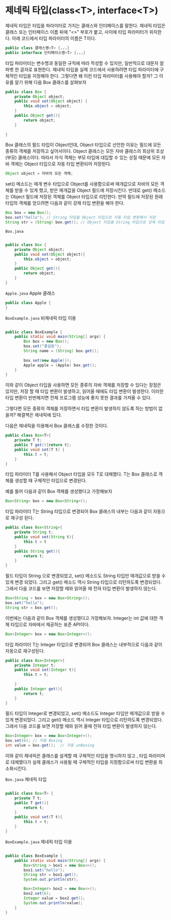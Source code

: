 
# 제네릭 타입(class\<T>, interface\<T>)

제네릭 타입은 타입을 파라미터로 가지는 클래스와 인터페이스를 말한다.
제네릭 타입은 클래스 또는 인터페이스 이름 뒤에 "<>" 부호가 붙고,
사이에 타입 파라미터가 위치한다. 아래 코드에서 타입 파라미터의 이름은
T이다.
```java
public class 클래스명<T> {...}
public interface 인터페이스명<T> {...}
```

타입 파라미터는 변수명과 동일한 규칙에 따라 작성할 수 있지만,
일반적으로 대문자 알파벳 한 글자로 표현한다. 
제네릭 타입을 실제 코드에서 사용하려면 타입 파라미터에 구체적인
타입을 지정해야 한다. 
그렇다면 왜 이런 타입 파라미터를 사용해야 할까?
 그 이유를 알기 위해 다음 Box 클래스를 살펴보자

```java
public class Box {
    private Object object;
    public void set(Object object) {
        this.object = object;
    }
    public Object get(){
        return object;
    }
    
}
```

Box 클래스의 필드 타입이 Object인데, Object 타입으로 선언한 이유는
필드에 모든 종류의 객체를 저장하고 싶어서이다. Object 클래스는
모든 자바 클래스의 최상위 조상(부모) 클래스이다.
따라서 자식 객체는 부모 타입에 대입할 수 있는 성질 때문에
모든 자바 객체는 Object 타입으로 자동 타입 변환되어 저장된다.

```java
Object object = 자바의 모든 객체;
```
set() 메소드는 매개 변수 타입으로 Object를
사용함으로써 매개값으로 자바의 모든 객체를
받을 수 있게 했고, 받은 매개값을 Object 필드에
저장시킨다. 반대로 get() 메소드는 
Object 필드에 저장된 객체를 Object 타입으로
리턴한다.
만약 필드에 저장된 원래 타입의 객체를 얻으려면
다음과 같이 강제 타입 변환을 해야 한다.

```java
Box box = new Box();
box.set("hello"); // String 타입을 Object 타입으로 자동 타입 변환해서 저장
String str = (String) box.get(); // Object 타입을 String 타입으로 강제 타입 변환해서 얻음
```

`Box.java`
```java

public class Box {
    private Object object;
    public void set(Object object){
        this.object = object;
    }
    public Object get(){
        return object;
    }
}
```

`Apple.java` Apple 클래스

```java
public class Apple {
}

```


`BoxExample.java` 비제네릭 타입 이용

```java

public class BoxExample {
    public static void main(String[] args) {
        Box box = new Box();
        box.set("홍길동");
        String name = (String) box.get();
        
        box.set(new Apple());
        Apple apple = (Apple) box.get();
    }
}
```

이와 같이 Object 타입을 사용하면 모든 종류의
자바 객체를 저장할 수 있다는 장점은 있지만,
저장 할 때 타입 변환이 발생하고, 읽어올 때에도
타입 변환이 발생한다. 이러한 타입 변환이
빈번해지면 전체 프로그램 성능에 좋지 못한 결과를 
가져올 수 있다.

그렇다면 모든 종류의 객체를 저장하면서
타입 변환이 발생하지 않도록 하는 방법이 없을까?
해결책은 제네릭에 있다.

다음은 제네릭을 이용해서 Box 클래스를 수정한 것이다.

```java
public class Box<T>{
    private T t;
    public T get(){return t};
    public void set(T t) {
        this.t = t;
    }
}
```

타입 파라미터 T를 사용해서 Object 타입을
모두 T로 대체했다. T는 Box 클래스로
객체를 생성할 때 구체적인 타입으로 변경된다.

예를 들어 다음과 같이 Box 객체를 생성했다고
가정해보자

```java
Box<String> box = new Box<String>();
```

타입 파라미터 T는 String 타입으로 변경되어
Box 클래스의 내부는 다음과 같이 자동으로 
재구성 된다.

```java
public class Box<String>{
    private String t;
    public void set(String t){
        this.t = t
    }
    public String get(){
        return t;
    }
}
```

필드 타입이 String 으로 변경되었고, set()
메소드도 String 타입만 매개값으로 받을 수 있게
변경 되었다. 
그리고 get() 메소드 역시 String 타입으로
리턴하도록 변경되었다. 그래서 다음 코드를 
보면 저장할 때와 읽어올 때 전혀 타입 변환이
발생하지 않는다.

```java
Box<String > box = new Box<String>();
box.set("hello");
String str = box.get();
```

이번에는 다음과 같이 Box 객체를 생성했다고
가정해보자. Integer는 int 값에 대한
객체 타입으로 자바에서 제공하는 표준 API이다.

```java
Box<Integer> box = new Box<Integer>();
```

타입 파라미터 T는 Integer 타입으로 변경되어
Box 클래스는 내부적으로 다음과 같이
자동으로 재구성된다.

```java
public class Box<Integer>{
    private Integer t;
    public void set(Integer t){
        this.t = t;
        
    }
    public Integer get(){
        return t;
    }
}
```

필드 타입이 Integer로 변경되었고, set() 메소드도
Integer 타입만 매개값으로 받을 수 있게 변경되었다.
그리고 get() 메소드 역시 Integer 타입으로 리턴하도록 변경되었다.
그래서 다음 코드를 보면 저장할 때와 읽어 올때 전혀
타입 변환이 발생하지 않는다.

```java
Box<Integer> box = new Box<Integer>();
box.set(6); // 자동 Boxing
int value = box.get();  // 자동 unBoxing
```
이와 같이 제네릭은 클래스를 설계할 때 구체적인 타입을 명시하지 않고
, 타입 파라미머로 대체했다가 실제 클래스가 사용될 때
구체적인 타입을 지정함으로써 타입 변환을 최소화시킨다.

`Box.java` 제네릭 타입

```java

public class Box<T> {
    private T t;
    public T get(){
        return t;
    }
    public void set(T t){
        this.t = t;
    }
}
```


`BoxExample.java` 제네릭 타입 이용
```java

public class BoxExample {
    public static void main(String[] args) {
        Box<String > box1 = new Box<>();
        box1.set("hello");
        String str = box1.get();
        System.out.println(str);

        Box<Integer> box2 = new Box<>();
        box2.set(6);
        Integer value = box2.get();
        System.out.println(value);
    }
}
```